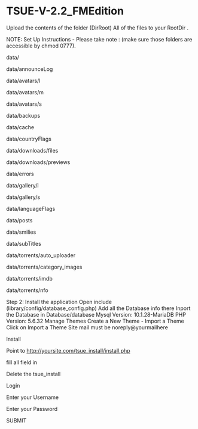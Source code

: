 # TSUE-V-2.2_FMEdition
Upload the contents of the folder (DirRoot) All of the files to your RootDir .

NOTE: Set Up Instructions - Please take note : (make sure those folders are accessible by chmod 0777).

data/

data/announceLog

data/avatars/l

data/avatars/m

data/avatars/s

data/backups

data/cache

data/countryFlags

data/downloads/files

data/downloads/previews

data/errors

data/gallery/l

data/gallery/s

data/languageFlags

data/posts

data/smilies

data/subTitles

data/torrents/auto_uploader

data/torrents/category_images

data/torrents/imdb

data/torrents/nfo 

Step 2: Install the application
Open include (library/config/database_config.php) Add all the Database info there
Inport the Database in Database/database
Mysql Version: 10.1.28-MariaDB PHP Version: 5.6.32
Manage Themes Create a New Theme - Import a Theme
Click on Import a Theme
Site mail must be noreply@yourmailhere




Install

Point to http://yoursite.com/tsue_install/install.php

fill all field in

Delete the tsue_install

Login

Enter your Username

Enter your Password

SUBMIT

